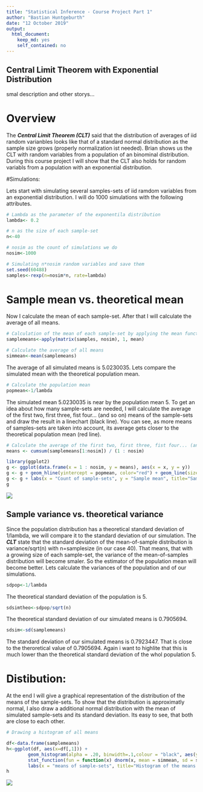 ```yaml
---
title: "Statistical Inference - Course Project Part 1"
author: "Bastian Huntgeburth"
date: "12 October 2019"
output: 
  html_document: 
    keep_md: yes
    self_contained: no
---
```




## Central Limit Theorem with Exponential Distribution
smal description and other storys...

# Overview

The ***Central Limit Theorem (CLT)*** said that the distribution of averages of iid random varianbles looks like that of a standard normal distribution as the sample size grows (properly normalization ist needed). Brian shows us the CLT with random variables from a population of an binominal distribution.
During this course project I will show that the CLT also holds for random variabls from a population with an exponential distribution.

#Simulations:

Lets start with simulating several samples-sets of iid ramdom variables from an exponential distribution. I will do 1000 simulations with the following attributes.
  
  

```r
# Lambda as the parameter of the exponentila distribution
lambda<- 0.2

# n as the size of each sample-set
n<-40

# nosim as the count of simulations we do
nosim<-1000

# Simulating n*nosim random variables and save them 
set.seed(60488)
samples<-rexp(n=nosim*n, rate=lambda)
```

# Sample mean vs. theoretical mean
Now I calculate the mean of each sample-set. After that I will calculate the average of all means.



```r
# Calculation of the mean of each sample-set by applying the mean function to each row of the matrix.
samplemeans<-apply(matrix(samples, nosim), 1, mean)

# Calculate the average of all means
simmean<-mean(samplemeans)
```

The average of all simulated means is 5.0230035. 
Lets compare the simulated mean with the theoretical population mean.


```r
# Calculate the population mean
popmean<-1/lambda
```

The simulated mean 5.0230035 is near by the population mean 5. To get an idea about how many sample-sets are needed, I will calculate the average of the first two, first three, fist four... (and so on) means of the sample-sets and draw the result in a linechart (black line). You can see, as more means of samples-sets are taken into account, its average gets closer to the theoretical population mean (red line).


```r
# Calculate the average of the first two, first three, fist four... (and so on) averages
means <- cumsum(samplemeans[1:nosim]) / (1 : nosim)

library(ggplot2)
g <- ggplot(data.frame(x = 1 : nosim, y = means), aes(x = x, y = y))
g <- g + geom_hline(yintercept = popmean, color="red") + geom_line(size = 1, color='black')
g <- g + labs(x = "Count of sample-sets", y = "Sample mean", title="Sample mean as a function of the number of sample-sets")
g
```

![](/Data-Science-Portfolio/images/project122_c4-1.png)<!-- -->



## Sample variance vs. theoretical variance

Since the population distribution has a theoretical standard deviation of 1/lambda, we will compare it to the standard deviation of our simulation. The ***CLT*** state that the standard deviation of the mean-of-sample distribution is variance/sqrt(n) with n=samplesize (in our case 40). That means, that with a growing size of each sample-set, the variance of the mean-of-samples distribution will become smaler. So the estimator of the population mean will become better. Lets calculate the variances of the population and of our simulations. 


```r
sdpop<-1/lambda
```

The theoretical standard deviation of the population is 5.


```r
sdsimtheo<-sdpop/sqrt(n)
```

The theoretical standard deviation of our simulated means is 0.7905694.


```r
sdsim<-sd(samplemeans)
```

The standard deviation of our simulated means is 0.7923447. That is close to the theroretical value of 0.7905694. Again i want to highlite that this is much lower than the theoretical standard deviation of the whol population 5.


# Distibution:

At the end I will give a graphical representation of the distribution of the means of the sample-sets. To show that the distribution is approximatly normal, I also draw a additional normal distribution with the mean of simulated sample-sets and its standard deviation. Its easy to see, that both are close to each other.


```r
# Drawing a histogram of all means

df<-data.frame(samplemeans)
h<-ggplot(df, aes(x=df[,1])) + 
        geom_histogram(alpha = .20, binwidth=.1,colour = "black", aes(y = ..density..)) +
        stat_function(fun = function(x) dnorm(x, mean = simmean, sd = sdsim)) +
        labs(x = "means of sample-sets", title="Histogram of the means of simulated sample-sets")
h
```

![](/Data-Science-Portfolio/images/project122_c8-1.png)<!-- -->


